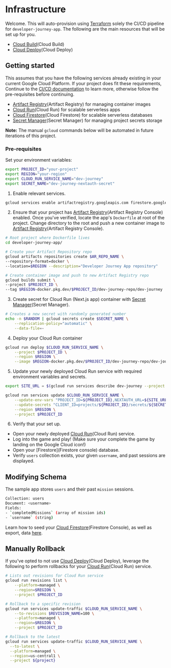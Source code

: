 # Infrastructure

Welcome. This will auto-provision using [Terraform](Terraform) solely the CI/CD pipeline for `developer-journey-app`.
The following are the main resources that will be set up for you.

* [Cloud Build](Cloud Build)
* [Cloud Deploy](Cloud Deploy)


## Getting started

This assumes that you have the following services already existing in your current Google Cloud Platform.
If your project does fit these requirements, Continue to the [CI/CD documentation](./infra/environments/dev/README.md) to learn more, 
otherwise follow the pre-requisites before continuing.

* [Artifact Registry](Artifact Registry) for managing container images
* [Cloud Run](Cloud Run) for scalable serverless apps
* [Cloud Firestore](Cloud Firestore) for scalable serverless databases
* [Secret Manager](Secret Manager) for managing project secrets storage

**Note:** The manual `gcloud` commands below will be automated in future iterations of this project.

### Pre-requisites

Set your environment variables:

```bash
export PROJECT_ID="your-project"
export REGION="your-region"
export CLOUD_RUN_SERVICE_NAME="dev-journey"
export SECRET_NAME="dev-journey-nextauth-secret"
```

1. Enable relevant services.

```bash
gcloud services enable artifactregistry.googleapis.com firestore.googleapis.com run.googleapis.com secretmanager.googleapis.com
```

2. Ensure that your project has [Artifact Registry](Artifact Registry Console) enabled. Once you've verified, locate the app's `Dockerfile` at root of the project.
Change directory to the root and push a new container image to [Artifact Registry](Artifact Registry Console).

```bash
# Root project where Dockerfile lives
cd developer-journey-app/

# Create your Artifact Repository repo
gcloud artifacts repositories create $AR_REPO_NAME \
--repository-format=docker \
--location=$REGION --description="Developer Journey App repository"

# Create container image and push to new Artifact Registry repo
gcloud builds submit \
--project $PROJECT_ID \
--tag $REGION-docker.pkg.dev/$PROJECT_ID/dev-journey-repo/dev-journey .
```

3. Create secret for Cloud Run (Next.js app) container with [Secret Manager](Secret Manager).

```bash
# Creates a new secret with randomly generated number
echo -n $RANDOM | gcloud secrets create $SECRET_NAME \
    --replication-policy="automatic" \
    --data-file=-
```

4. Deploy your Cloud Run container

```bash
gcloud run deploy $CLOUD_RUN_SERVICE_NAME \
    --project $PROJECT_ID \
    --region $REGION \
    --image $REGION-docker.pkg.dev/$PROJECT_ID/dev-journey-repo/dev-journey 
```

5. Update your newly deployed Cloud Run service with required environment variables and secrets.

```bash
export SITE_URL = $(gcloud run services describe dev-journey --project "${PROJECT_ID}" --region "${REGION}" --format "value(status.address.url)")

gcloud run services update $CLOUD_RUN_SERVICE_NAME \
    --update-env-vars "PROJECT_ID=${PROJECT_ID},NEXTAUTH_URL=${SITE_URL}" \
    --update-secrets "CLIENT_ID=projects/${PROJECT_ID}/secrets/${SECRET_NAME}:latest" \
    --region $REGION \
    --project $PROJECT_ID
```

6. Verify that your set up.

* Open your newly deployed [Cloud Run](Cloud Run) service.
* Log into the game and play! (Make sure your complete the game by landing on the Google Cloud icon!)
* Open your [Firestore](Firestore console) database.
* Verify `users` collection exists, your given `username`, and past sessions are displayed.

## Modifying Schema

The sample app stores `users` and their past `mission` sessions.

```bash
Collection: users
Document: <username>
Fields: 
- `completedMissions` (array of mission ids)
- `username` (string)
```

Learn how to seed your [Cloud Firestore](Firestore Console), as well as export, data [here](https://cloud.google.com/firestore/docs/manage-data/export-import).

## Manually Rollback

If you've opted to not use [Cloud Deploy](Cloud Deploy), leverage the following to perform rollbacks for your [Cloud Run](Cloud Run) service.

```bash
# Lists out revisions for Cloud Run service
gcloud run revisions list \
    --platform=managed \
    --region=$REGION \
    --project $PROJECT_ID

# Rollback to a specific revision
gcloud run services update-traffic $CLOUD_RUN_SERVICE_NAME \
    --to-revisions $REVISION_NAME=100 \
    --platform=managed \
    --region=$REGION \
    --project $PROJECT_ID

# Rollback to the latest
gcloud run services update-traffic $CLOUD_RUN_SERVICE_NAME \
  --to-latest \
  --platform=managed \
  --region=us-central1 \
  --project ${project}
```

<!-- doc links -->
[Artifact Registry]:
https://cloud.google.com/artifact-registry

[Artifact Registry Console]:
https://console.cloud.google.com/artifacts

[Cloud Firestore]:
https://cloud.google.com/firestore

[Firestore Console]:
https://console.cloud.google.com/firestore

[Cloud Build]:
https://cloud.google.com/build

[Cloud Deploy]:
https://cloud.google.com/deploy

[Cloud Run]:
https://cloud.google.com/run

[Secret Manager]:
https://console.cloud.google.com/security/secret-manager

[Terraform]:
(https://www.terraform.io)
